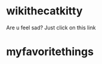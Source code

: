 # wikithecatkitty
Are u feel sad? Just click on this link
<html>
 <body>
   <h1>myfavoritethings</h1>
 </body>
</html>

